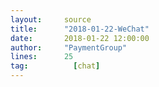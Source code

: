 ```yaml
---
layout:     source 
title:      "2018-01-22-WeChat"
date:       2018-01-22 12:00:00
author:     "PaymentGroup"
lines:      25 
tag:		  [chat]
---
```

